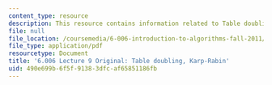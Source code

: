 ```yaml
---
content_type: resource
description: This resource contains information related to Table doubling, Karp-Rabin.
file: null
file_location: /coursemedia/6-006-introduction-to-algorithms-fall-2011/490e699b6f5f91383dfcaf65851186fb_MIT6_006F11_lec09_orig.pdf
file_type: application/pdf
resourcetype: Document
title: '6.006 Lecture 9 Original: Table doubling, Karp-Rabin'
uid: 490e699b-6f5f-9138-3dfc-af65851186fb
---
```

